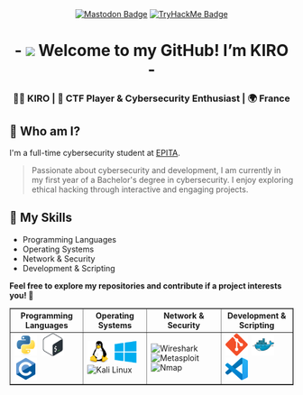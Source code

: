 <div id="badges" align="center">
  <a href="https://infosec.exchange/@Kiro"><img src="https://img.shields.io/badge/Mastodon-blue?logo=mastodon&logoColor=white&style=for-the-badge" alt="Mastodon Badge"/></a>
  <a href="https://tryhackme.com/p/4Kiro2Kiro"><img src="https://img.shields.io/badge/Tryhackme-red?style=for-the-badge&logo=tryhackme&logoColor=white" alt="TryHackMe Badge"/></a>
</div>

<div align="center">
  <h1> - <img src="https://media.giphy.com/media/hvRJCLFzcasrR4ia7z/giphy.gif" width="30px"/> Welcome to my GitHub! I’m KIRO -</h1>
  <h3> 🏴‍☠️ KIRO | 🎯 CTF Player & Cybersecurity Enthusiast | 🌍 France  </h3> 
</div>

## 👀 Who am I?

I'm a full-time cybersecurity student at [EPITA](https://www.epita.fr/bachelor-cybersecurite/).

> Passionate about cybersecurity and development, I am currently in my first year of a Bachelor's degree in cybersecurity. I enjoy exploring ethical hacking through interactive and engaging projects.

## 🚀 My Skills

- Programming Languages
- Operating Systems
- Network & Security
- Development & Scripting

**Feel free to explore my repositories and contribute if a project interests you! 🚀**

<table border="1">
  <tr>
    <th>Programming Languages</th>
    <th>Operating Systems</th>
    <th>Network & Security</th>
    <th>Development & Scripting</th>
  </tr>
  <tr>
    <td>
      <div>
        <img src="https://github.com/devicons/devicon/blob/master/icons/python/python-original.svg" title="Python" alt="Python" width="40" height="40"/>&nbsp;
        <img src="https://github.com/devicons/devicon/blob/master/icons/bash/bash-original.svg" title="Bash" alt="Bash" width="40" height="40"/>&nbsp;
        <img src="https://github.com/devicons/devicon/blob/master/icons/c/c-original.svg" title="C" alt="C" width="40" height="40"/>&nbsp;
      </div>
    </td>
    <td>
      <div>
        <img src="https://github.com/devicons/devicon/blob/master/icons/linux/linux-original.svg" title="Linux" alt="Linux" width="40" height="40"/>&nbsp;
        <img src="https://github.com/devicons/devicon/blob/master/icons/windows8/windows8-original.svg" title="Windows" alt="Windows" width="40" height="40"/>&nbsp;
        <img src="https://upload.wikimedia.org/wikipedia/commons/thumb/2/20/Kali-dragon-icon.svg/2048px-Kali-dragon-icon.svg.png" title="Kali Linux" alt="Kali Linux" width="40" height="40"/>&nbsp;
      </div>
    </td>
    <td>
      <div>
        <img src="https://www.svgrepo.com/show/306328/wifi-wifi.svg" title="Wireshark" alt="Wireshark" width="40" height="40"/>&nbsp;
        <img src="https://www.svgrepo.com/show/330413/metasploit.svg" title="Metasploit" alt="Metasploit" width="40" height="40"/>&nbsp;
        <img src="https://www.svgrepo.com/show/354243/nmap.svg" title="Nmap" alt="Nmap" width="40" height="40"/>&nbsp;
      </div>
    </td>
    <td>
      <div>
        <img src="https://github.com/devicons/devicon/blob/master/icons/git/git-original.svg" title="Git" alt="Git" width="40" height="40"/>&nbsp;
        <img src="https://github.com/devicons/devicon/blob/master/icons/docker/docker-original.svg" title="Docker" alt="Docker" width="40" height="40"/>&nbsp;
        <img src="https://github.com/devicons/devicon/blob/master/icons/vscode/vscode-original.svg" title="VS Code" alt="VS Code" width="40" height="40"/>&nbsp;
      </div>
    </td>
  </tr>
</table>
